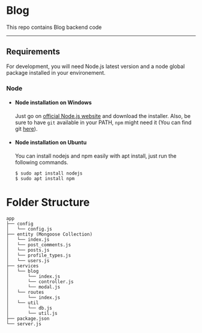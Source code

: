 # Blog
This repo contains Blog backend code

---
## Requirements

For development, you will need Node.js latest version and a node global package installed in your environement.

### Node
- #### Node installation on Windows

  Just go on [official Node.js website](https://nodejs.org/) and download the installer.
Also, be sure to have `git` available in your PATH, `npm` might need it (You can find git [here](https://git-scm.com/)).

- #### Node installation on Ubuntu

  You can install nodejs and npm easily with apt install, just run the following commands.

      $ sudo apt install nodejs
      $ sudo apt install npm


Folder Structure
================

```
app
├── config
│   └── config.js
├── entity (Mongoose Collection)
│   └── index.js
│   └── post_comments.js
│   └── posts.js
│   └── profile_types.js
│   └── users.js
├── services 
│   └── blog
│       └── index.js
│       └── controller.js
│       └── modal.js
│   └── routes
│       └── index.js
│   └── util
│       └── db.js
│       └── util.js
├── package.json
└── server.js
```

